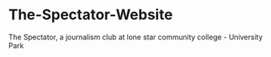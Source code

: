 # The-Spectator-Website
The Spectator, a journalism club at lone star community college - University Park 
